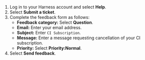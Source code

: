 1. Log in to your Harness account and select **Help**.
2. Select **Submit a ticket**.
3. Complete the feedback form as follows:
	* **Feedback category:** Select **Question**.
	* **Email:** Enter your email address.
	* **Subject:** Enter `CI Subscription`.
	* **Message:** Enter a message requesting cancellation of your CI subscription.
	* **Priority:** Select **Priority:Normal**.
4. Select **Send feedback**.